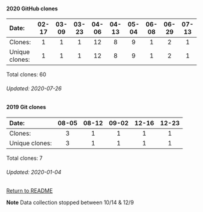 #### 2020 GitHub clones
Date:             |       02-17   |       03-09   |       03-23   |       04-06  |   04-13  |  05-04  |  06-08  |  06-29  |  07-13
|:---             |:---:   |:---:  |:---:  |:---:  |:---:  |:---:  |:---:  |:---:  |:---:
Clones:           |       1       |       1       |       1       |       12     |   8      |  9      |  1      |  2      |  1
Unique            clones:  |       1       |       1       |       1       |      12  |      8  |      9  |      1  |      2  |      1

Total clones: 60
###### Updated: 2020-07-26

#### 2019 Git clones
Date:    |        08-05   |       08-12   |       09-02  |  12-16  |  12-23
|:---    |:---:   |:---:  |:---:  |:---:  |:---:
Clones:  |        3       |       1       |       1      |  1      |  1
Unique   clones:  |       3       |       1       |      1  |      1  |      1

Total clones: 7
###### Updated: 2020-01-04

[Return to README](https://github.com/BradleyA/github-project1.repository#github-project1.repository)

**Note**  Data collection stopped between 10/14 & 12/9
